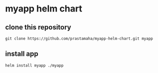 # myapp helm chart

## clone this repository
```
git clone https://github.com/prastamaha/myapp-helm-chart.git myapp
```

## install app
```
helm install myapp ./myapp
```
